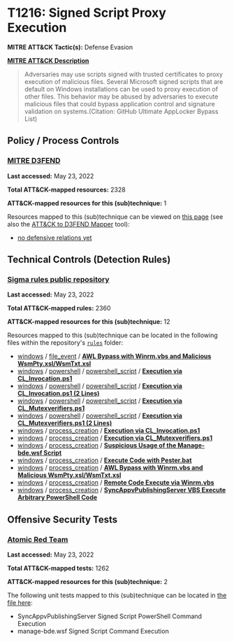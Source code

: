 # T1216: Signed Script Proxy Execution
**MITRE ATT&CK Tactic(s):** Defense Evasion

**[MITRE ATT&CK Description](https://attack.mitre.org/techniques/T1216)**
<blockquote>Adversaries may use scripts signed with trusted certificates to proxy execution of malicious files. Several Microsoft signed scripts that are default on Windows installations can be used to proxy execution of other files. This behavior may be abused by adversaries to execute malicious files that could bypass application control and signature validation on systems.(Citation: GitHub Ultimate AppLocker Bypass List)</blockquote>

## Policy / Process Controls
### [MITRE D3FEND](https://d3fend.mitre.org/)
**Last accessed:** May 23, 2022

**Total ATT&CK-mapped resources:** 2328

**ATT&CK-mapped resources for this (sub)technique:** 1

Resources mapped to this (sub)technique can be viewed on [this page](https://d3fend.mitre.org/) (see also the [ATT&CK to D3FEND Mapper](https://d3fend.mitre.org/tools/attack-mapper) tool):

* [no defensive relations yet](https://d3fend.mitre.org/technique/d3f:nodefensiverelationsyet)

## Technical Controls (Detection Rules)
### [Sigma rules public repository](https://github.com/SigmaHQ/sigma)
**Last accessed:** May 23, 2022

**Total ATT&CK-mapped rules:** 2360

**ATT&CK-mapped resources for this (sub)technique:** 12

Resources mapped to this (sub)technique can be located in the following files within the repository's <code>[rules](https://github.com/SigmaHQ/sigma/tree/master/rules)</code> folder:

* [windows](https://github.com/SigmaHQ/sigma/tree/master/rules/windows/) / [file_event](https://github.com/SigmaHQ/sigma/tree/master/rules/windows/file_event/) / **[AWL Bypass with Winrm.vbs and Malicious WsmPty.xsl/WsmTxt.xsl](https://github.com/SigmaHQ/sigma/blob/master/rules/windows/file_event/file_event_win_winrm_awl_bypass.yml)**
* [windows](https://github.com/SigmaHQ/sigma/tree/master/rules/windows/) / [powershell](https://github.com/SigmaHQ/sigma/tree/master/rules/windows/powershell/) / [powershell_script](https://github.com/SigmaHQ/sigma/tree/master/rules/windows/powershell/powershell_script/) / **[Execution via CL_Invocation.ps1](https://github.com/SigmaHQ/sigma/blob/master/rules/windows/powershell/powershell_script/posh_ps_cl_invocation_lolscript.yml)**
* [windows](https://github.com/SigmaHQ/sigma/tree/master/rules/windows/) / [powershell](https://github.com/SigmaHQ/sigma/tree/master/rules/windows/powershell/) / [powershell_script](https://github.com/SigmaHQ/sigma/tree/master/rules/windows/powershell/powershell_script/) / **[Execution via CL_Invocation.ps1 (2 Lines)](https://github.com/SigmaHQ/sigma/blob/master/rules/windows/powershell/powershell_script/posh_ps_cl_invocation_lolscript_count.yml)**
* [windows](https://github.com/SigmaHQ/sigma/tree/master/rules/windows/) / [powershell](https://github.com/SigmaHQ/sigma/tree/master/rules/windows/powershell/) / [powershell_script](https://github.com/SigmaHQ/sigma/tree/master/rules/windows/powershell/powershell_script/) / **[Execution via CL_Mutexverifiers.ps1](https://github.com/SigmaHQ/sigma/blob/master/rules/windows/powershell/powershell_script/posh_ps_cl_mutexverifiers_lolscript.yml)**
* [windows](https://github.com/SigmaHQ/sigma/tree/master/rules/windows/) / [powershell](https://github.com/SigmaHQ/sigma/tree/master/rules/windows/powershell/) / [powershell_script](https://github.com/SigmaHQ/sigma/tree/master/rules/windows/powershell/powershell_script/) / **[Execution via CL_Mutexverifiers.ps1 (2 Lines)](https://github.com/SigmaHQ/sigma/blob/master/rules/windows/powershell/powershell_script/posh_ps_cl_mutexverifiers_lolscript_count.yml)**
* [windows](https://github.com/SigmaHQ/sigma/tree/master/rules/windows/) / [process_creation](https://github.com/SigmaHQ/sigma/tree/master/rules/windows/process_creation/) / **[Execution via CL_Invocation.ps1](https://github.com/SigmaHQ/sigma/blob/master/rules/windows/process_creation/proc_creation_win_cl_invocation_lolscript.yml)**
* [windows](https://github.com/SigmaHQ/sigma/tree/master/rules/windows/) / [process_creation](https://github.com/SigmaHQ/sigma/tree/master/rules/windows/process_creation/) / **[Execution via CL_Mutexverifiers.ps1](https://github.com/SigmaHQ/sigma/blob/master/rules/windows/process_creation/proc_creation_win_cl_mutexverifiers_lolscript.yml)**
* [windows](https://github.com/SigmaHQ/sigma/tree/master/rules/windows/) / [process_creation](https://github.com/SigmaHQ/sigma/tree/master/rules/windows/process_creation/) / **[Suspicious Usage of the Manage-bde.wsf Script](https://github.com/SigmaHQ/sigma/blob/master/rules/windows/process_creation/proc_creation_win_manage_bde_lolbas.yml)**
* [windows](https://github.com/SigmaHQ/sigma/tree/master/rules/windows/) / [process_creation](https://github.com/SigmaHQ/sigma/tree/master/rules/windows/process_creation/) / **[Execute Code with Pester.bat](https://github.com/SigmaHQ/sigma/blob/master/rules/windows/process_creation/proc_creation_win_susp_pester.yml)**
* [windows](https://github.com/SigmaHQ/sigma/tree/master/rules/windows/) / [process_creation](https://github.com/SigmaHQ/sigma/tree/master/rules/windows/process_creation/) / **[AWL Bypass with Winrm.vbs and Malicious WsmPty.xsl/WsmTxt.xsl](https://github.com/SigmaHQ/sigma/blob/master/rules/windows/process_creation/proc_creation_win_susp_winrm_awl_bypass.yml)**
* [windows](https://github.com/SigmaHQ/sigma/tree/master/rules/windows/) / [process_creation](https://github.com/SigmaHQ/sigma/tree/master/rules/windows/process_creation/) / **[Remote Code Execute via Winrm.vbs](https://github.com/SigmaHQ/sigma/blob/master/rules/windows/process_creation/proc_creation_win_susp_winrm_execution.yml)**
* [windows](https://github.com/SigmaHQ/sigma/tree/master/rules/windows/) / [process_creation](https://github.com/SigmaHQ/sigma/tree/master/rules/windows/process_creation/) / **[SyncAppvPublishingServer VBS Execute Arbitrary PowerShell Code](https://github.com/SigmaHQ/sigma/blob/master/rules/windows/process_creation/proc_creation_win_syncappvpublishingserver_vbs_execute_powershell.yml)**


## Offensive Security Tests
### [Atomic Red Team](https://github.com/redcanaryco/atomic-red-team)
**Last accessed:** May 23, 2022

**Total ATT&CK-mapped tests:** 1262

**ATT&CK-mapped resources for this (sub)technique:** 2

The following unit tests mapped to this (sub)technique can be located in [the file here](https://github.com/redcanaryco/atomic-red-team/tree/master/atomics/T1216/T1216.yaml):

* SyncAppvPublishingServer Signed Script PowerShell Command Execution
* manage-bde.wsf Signed Script Command Execution

